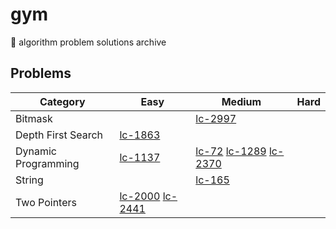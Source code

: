 # gym

🥦 algorithm problem solutions archive

## Problems

| Category | Easy | Medium | Hard |
|---|---|---|---|
| Bitmask | | [lc-2997](https://github.com/jooncco/gym/tree/main/src/leetcode/java/p2997) ||
| Depth First Search | [lc-1863](https://github.com/jooncco/gym/tree/main/src/leetcode/java/p1863) |||
| Dynamic Programming | [lc-1137](https://github.com/jooncco/gym/tree/main/src/leetcode/java/p1137) | [lc-72](https://github.com/jooncco/gym/tree/main/src/leetcode/java/p72) [lc-1289](https://github.com/jooncco/gym/tree/main/src/leetcode/java/p1289) [lc-2370](https://github.com/jooncco/gym/tree/main/src/leetcode/java/p2370)||
| String ||[lc-165](https://github.com/jooncco/gym/tree/main/src/leetcode/java/p165)||
| Two Pointers | [lc-2000](https://github.com/jooncco/gym/tree/main/src/leetcode/java/p2000) [lc-2441](https://github.com/jooncco/gym/tree/main/src/leetcode/java/p2441) |||